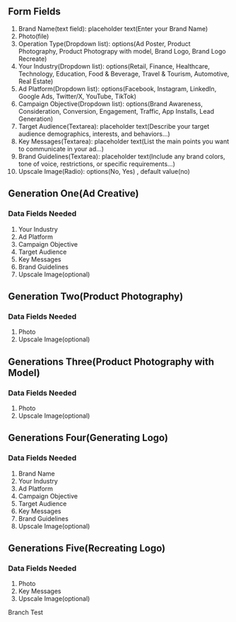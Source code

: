 ## Form Fields
1. Brand Name(text field): placeholder text(Enter your Brand Name)
2. Photo(file)
3. Operation Type(Dropdown list): options(Ad Poster, Product Photography, Product Photograpy with model, Brand Logo, Brand Logo Recreate)
4. Your Industry(Dropdown list): options(Retail, Finance, Healthcare, Technology, Education, Food & Beverage, Travel & Tourism, Automotive, Real Estate)
5. Ad Platform(Dropdown list):  options(Facebook, Instagram, LinkedIn, Google Ads, Twitter/X, YouTube, TikTok)
6. Campaign Objective(Dropdown list): options(Brand Awareness, Consideration, Conversion, Engagement, Traffic, App Installs, Lead Generation)
7. Target Audience(Textarea): placeholder text(Describe your target audience demographics, interests, and behaviors...)
8. Key Messages(Textarea): placeholder text(List the main points you want to communicate in your ad...)
9. Brand Guidelines(Textarea): placeholder text(Include any brand colors, tone of voice, restrictions, or specific requirements...)
10. Upscale Image(Radio): options(No, Yes) , default value(no)


## Generation One(Ad Creative)
###  Data Fields Needed 
1. Your Industry
2. Ad Platform
3. Campaign Objective
4. Target Audience
5. Key Messages
6. Brand Guidelines
7. Upscale Image(optional)


## Generation Two(Product Photography)
###  Data Fields Needed 
1. Photo
2. Upscale Image(optional)

## Generations Three(Product Photography with Model)
###  Data Fields Needed 
1. Photo
2. Upscale Image(optional)

## Generations Four(Generating Logo)
###  Data Fields Needed 
1. Brand Name
2. Your Industry
3. Ad Platform
4. Campaign Objective
5. Target Audience
6. Key Messages
7. Brand Guidelines
8. Upscale Image(optional)


## Generations Five(Recreating Logo)
###  Data Fields Needed 
1. Photo
2. Key Messages
3. Upscale Image(optional)


Branch Test
